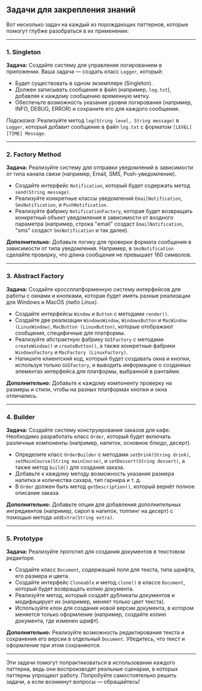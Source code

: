 ## Задачи для закрепления знаний
Вот несколько задач на каждый из порождающих паттернов, которые помогут глубже разобраться в их применении:

---

### 1. Singleton

**Задача:** Создайте систему для управления логированием в приложении. Ваша задача — создать класс `Logger`, который:
   - Будет существовать в одном экземпляре (Singleton).
   - Должен записывать сообщения в файл (например, `log.txt`), добавляя к каждому сообщению временную метку.
   - Обеспечьте возможность указания уровня логирования (например, INFO, DEBUG, ERROR) и сохраните его для каждого сообщения.

*Подсказка:* Реализуйте метод `log(String level, String message)` в `Logger`, который добавит сообщение в файл `log.txt` с форматом `[LEVEL] [TIME] Message`.

---

### 2. Factory Method

**Задача:** Реализуйте систему для отправки уведомлений в зависимости от типа канала связи (например, Email, SMS, Push-уведомление). 
   - Создайте интерфейс `Notification`, который будет содержать метод `send(String message)`.
   - Реализуйте конкретные классы уведомлений `EmailNotification`, `SmsNotification`, и `PushNotification`.
   - Реализуйте фабрику `NotificationFactory`, которая будет возвращать конкретный объект уведомления в зависимости от входного параметра (например, строка "email" создаст `EmailNotification`, "sms" создаст `SmsNotification` и так далее).

**Дополнительно:** Добавьте логику для проверки формата сообщения в зависимости от типа уведомления. Например, в `SmsNotification` сделайте проверку, что длина сообщения не превышает 160 символов.

---

### 3. Abstract Factory

**Задача:** Создайте кроссплатформенную систему интерфейсов для работы с окнами и кнопками, которая будет иметь разные реализации для Windows и MacOS *(либо Linux)*.
   - Создайте интерфейсы `Window` и `Button` с методами `render()`.
   - Создайте две реализации `WindowsWindow`, `WindowsButton` и `MacWindow (LinuxWindow)`, `MacButton (LinuxButton)`, которые отображают сообщения, специфичные для платформы.
   - Реализуйте абстрактную фабрику `GUIFactory` с методами `createWindow()` и `createButton()`, а также конкретные фабрики `WindowsFactory` и `MacFactory (LinuxFactory)`.
   - Напишите клиентский код, который будет создавать окна и кнопки, используя только `GUIFactory`, и выводить информацию о созданных элементах интерфейса для платформы, выбранной в рантайме.

**Дополнительно:** Добавьте к каждому компоненту проверку на размеры и стили, чтобы на разных платформах кнопки и окна отличались.

---

### 4. Builder

**Задача:** Создайте систему конструирования заказов для кафе. Необходимо разработать класс `Order`, который будет включать различные компоненты (например, напиток, основное блюдо, десерт).
   - Определите класс `OrderBuilder` с методами `setDrink(String drink)`, `setMainCourse(String mainCourse)`, и `setDessert(String dessert)`, а также метод `build()` для создания заказа.
   - Добавьте к каждому методу возможность указания размера напитка и количества сахара, тип гарнира и т. д.
   - В `Order` должен быть метод `getDescription()`, который вернёт полное описание заказа.

**Дополнительно:** Добавьте опции для добавления дополнительных ингредиентов (например, сироп в напиток, топпинг на десерт) с помощью метода `addExtra(String extra)`.

---

### 5. Prototype

**Задача:** Реализуйте прототип для создания документов в текстовом редакторе. 
   - Создайте класс `Document`, содержащий поля для текста, типа шрифта, его размера и цвета.
   - Создайте интерфейс `Cloneable` и метод `clone()` в классе `Document`, который будет возвращать копию документа.
   - Реализуйте метод, который создаёт дубликаты документов и модифицирует их (например, меняет только цвет текста).
   - Используйте клон для создания новой версии документа, в котором меняется только оформление (например, создайте копию документа, где изменен шрифт).

**Дополнительно:** Реализуйте возможность редактирования текста и сохранения его версии в отдельный `Document`. Убедитесь, что текст и оформление при этом сохраняются.

---

Эти задачи помогут попрактиковаться в использовании каждого паттерна, ведь они воспроизводят реальные сценарии, в которых паттерны упрощают работу. Попробуйте самостоятельно решить задачи, а если возникнут вопросы — обращайтесь!